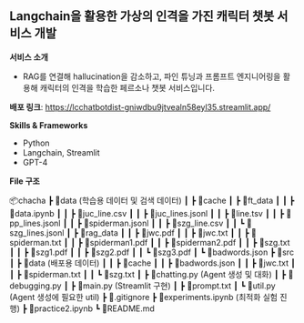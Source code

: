 ## Langchain을 활용한 가상의 인격을 가진 캐릭터 챗봇 서비스 개발

**서비스 소개**
- RAG를 연결해 hallucination을 감소하고, 파인 튜닝과 프롬프트 엔지니어링을 활용해 캐릭터의 인격을 학습한 페르소나 챗봇 서비스입니다.

**배포 링크**: https://lcchatbotdist-gniwdbu9jtvealn58eyl35.streamlit.app/

**Skills & Frameworks**
- Python
- Langchain, Streamlit
- GPT-4

**File 구조**

📦chacha
 ┣ 📂data (학습용 데이터 및 검색 데이터)
 ┃ ┣ 📂cache
 ┃ ┣ 📂ft_data
 ┃ ┃ ┣ 📜data.ipynb
 ┃ ┃ ┣ 📜juc_line.csv
 ┃ ┃ ┣ 📜juc_lines.jsonl
 ┃ ┃ ┣ 📜line.tsv
 ┃ ┃ ┣ 📜pp_lines.jsonl
 ┃ ┃ ┣ 📜spiderman.jsonl
 ┃ ┃ ┣ 📜szg_line.csv
 ┃ ┃ ┗ 📜szg_lines.jsonl
 ┃ ┣ 📂rag_data
 ┃ ┃ ┣ 📜jwc.pdf
 ┃ ┃ ┣ 📜jwc.txt
 ┃ ┃ ┣ 📜spiderman.txt
 ┃ ┃ ┣ 📜spiderman1.pdf
 ┃ ┃ ┣ 📜spiderman2.pdf
 ┃ ┃ ┣ 📜szg.txt
 ┃ ┃ ┣ 📜szg1.pdf
 ┃ ┃ ┣ 📜szg2.pdf
 ┃ ┃ ┗ 📜szg3.pdf
 ┃ ┗ 📜badwords.json
 ┣ 📂src
 ┃ ┣ 📂data (배포용 데이터)
 ┃ ┃ ┣ 📂cache
 ┃ ┃ ┣ 📜badwords.json
 ┃ ┃ ┣ 📜jwc.txt
 ┃ ┃ ┣ 📜spiderman.txt
 ┃ ┃ ┗ 📜szg.txt
 ┃ ┣ 📜chatting.py (Agent 생성 및 대화)
 ┃ ┣ 📜debugging.py
 ┃ ┣ 📜main.py (Streamlit 구현)
 ┃ ┣ 📜prompt.txt
 ┃ ┗ 📜util.py (Agent 생성에 필요한 util)
 ┣ 📜.gitignore
 ┣ 📜experiments.ipynb (최적화 실험 진행)
 ┣ 📜practice2.ipynb
 ┗ 📜README.md